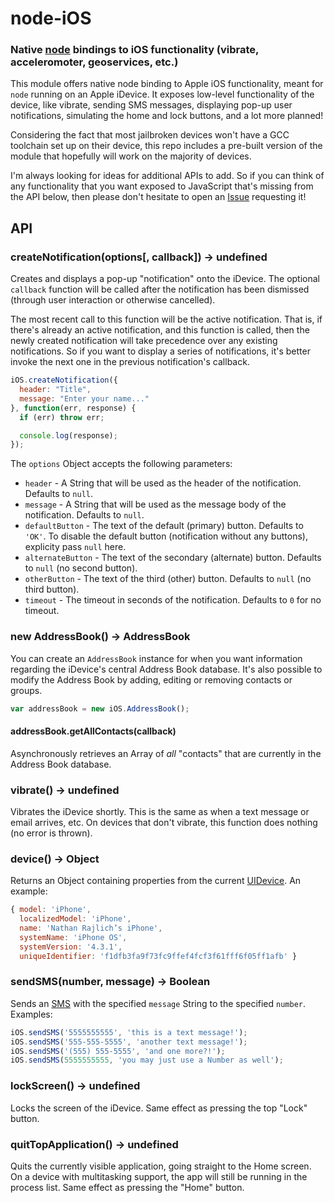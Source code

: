 node-iOS
========
### Native [node][Node] bindings to iOS functionality (vibrate, acceleromoter, geoservices, etc.)


This module offers native node binding to Apple iOS functionality, meant for `node`
running on an Apple iDevice. It exposes low-level functionality of the device, like
vibrate, sending SMS messages, displaying pop-up user notifications, simulating the
home and lock buttons, and a lot more planned!

Considering the fact that most jailbroken devices won't have a GCC toolchain set up on their
device, this repo includes a pre-built version of the module that hopefully will work on the
majority of devices.

I'm always looking for ideas for additional APIs to add. So if you can think of any
functionality that you want exposed to JavaScript that's missing from the API below,
then please don't hesitate to open an [Issue](https://github.com/TooTallNate/node-iOS/issues)
requesting it!


API
---

### createNotification(options[, callback]) -> undefined

Creates and displays a pop-up "notification" onto the iDevice. The optional `callback`
function will be called after the notification has been dismissed (through user interaction
or otherwise cancelled).

The most recent call to this function will be the active notification. That is, if
there's already an active notification, and this function is called, then the newly
created notification will take precedence over any existing notifications. So if you
want to display a series of notifications, it's better invoke the next one in the
previous notification's callback.

``` javascript
iOS.createNotification({
  header: "Title",
  message: "Enter your name..."
}, function(err, response) {
  if (err) throw err;

  console.log(response);  
});
```

The `options` Object accepts the following parameters:

 * `header` - A String that will be used as the header of the notification. Defaults to `null`.
 * `message` - A String that will be used as the message body of the notification. Defaults to `null`.
 * `defaultButton` - The text of the default (primary) button. Defaults to `'OK'`. To disable the
                     default button (notification without any buttons), explicity pass `null` here.
 * `alternateButton` - The text of the secondary (alternate) button. Defaults to `null` (no second button).
 * `otherButton` - The text of the third (other) button. Defaults to `null` (no third button).
 * `timeout` - The timeout in seconds of the notification. Defaults to `0` for no timeout.


### new AddressBook() -> AddressBook

You can create an `AddressBook` instance for when you want information regarding the iDevice's
central Address Book database. It's also possible to modify the Address Book by adding, editing
or removing contacts or groups.

``` javascript
var addressBook = new iOS.AddressBook();
```

#### addressBook.getAllContacts(callback)

Asynchronously retrieves an Array of _all_ "contacts" that are currently in the
Address Book database.


### vibrate() -> undefined

Vibrates the iDevice shortly. This is the same as when a text message or email arrives, etc.
On devices that don't vibrate, this function does nothing (no error is thrown).


### device() -> Object

Returns an Object containing properties from the current [UIDevice][]. An example:

``` javascript
{ model: 'iPhone',
  localizedModel: 'iPhone',
  name: 'Nathan Rajlich’s iPhone',
  systemName: 'iPhone OS',
  systemVersion: '4.3.1',
  uniqueIdentifier: 'f1dfb3fa9f73fc9ffef4fcf3f61fff6f05ff1afb' }
```


### sendSMS(number, message) -> Boolean

Sends an [SMS][] with the specified `message` String to the specified `number`. Examples:

``` javascript
iOS.sendSMS('5555555555', 'this is a text message!');
iOS.sendSMS('555-555-5555', 'another text message!');
iOS.sendSMS('(555) 555-5555', 'and one more?!');
iOS.sendSMS(5555555555, 'you may just use a Number as well');
```


### lockScreen() -> undefined

Locks the screen of the iDevice. Same effect as pressing the top "Lock" button.


### quitTopApplication() -> undefined

Quits the currently visible application, going straight to the Home screen. On a
device with multitasking support, the app will still be running in the process list.
Same effect as pressing the "Home" button.


[Node]: http://nodejs.org
[SMS]: http://en.wikipedia.org/wiki/SMS
[UIDevice]: http://developer.apple.com/library/ios/#documentation/uikit/reference/UIDevice_Class/Reference/UIDevice.html
